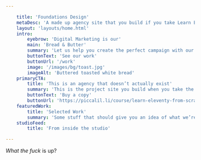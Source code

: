 ```yaml
---

    title: 'Foundations Design'
    metaDesc: 'A made up agency site that you build if you take Learn Eleventy From Scratch, by Piccalilli'
    layout: 'layouts/home.html'
    intro:
        eyebrow: 'Digital Marketing is our'
        main: 'Bread & Butter'
        summary: 'Let us help you create the perfect campaign with our multi-faceted team of talented creatives.'
        buttonText: 'See our work'
        buttonUrl: '/work'
        image: '/images/bg/toast.jpg'
        imageAlt: 'Buttered toasted white bread'
    primaryCTA:
        title: 'This is an agency that doesn’t actually exist'
        summary: 'This is the project site you build when you take the “Learn Eleventy From Scratch” course so it is all made up as a pretend context. You will learn a lot about Eleventy by building this site though. Take the course today!'
        buttonText: 'Buy a copy'
        buttonUrl: 'https://piccalil.li/course/learn-eleventy-from-scratch/'
    featuredWork:
        title: 'Selected Work'
        summary: 'Some stuff that should give you an idea of what we’re all about.'
    studioFeed:
        title: 'From inside the studio'

---
```


*What the fuck* is up?